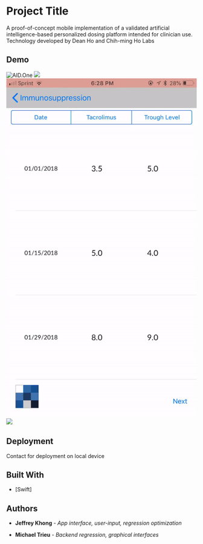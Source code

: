 # Project Title

A proof-of-concept mobile implementation of a validated artificial intelligence-based personalized dosing platform intended for clinician use. Technology developed by Dean Ho and Chih-ming Ho Labs

## Demo

![AID.One](Demo/AID-One.gif)
![](Demo/Data-Entry.gif)
![](Demo/Date-Selection.gif)
![](Demo/Recalibration.gif)

## Deployment

Contact for deployment on local device

## Built With

* [Swift]

## Authors

* **Jeffrey Khong** - *App interface, user-input, regression optimization*

* **Michael Trieu** - *Backend regression, graphical interfaces*
